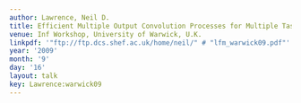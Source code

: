 ```yaml
---
author: Lawrence, Neil D.
title: Efficient Multiple Output Convolution Processes for Multiple Task Learning
venue: Inf Workshop, University of Warwick, U.K.
linkpdf: '"ftp://ftp.dcs.shef.ac.uk/home/neil/" # "lfm_warwick09.pdf"'
year: '2009'
month: '9'
day: '16'
layout: talk
key: Lawrence:warwick09
---
```

